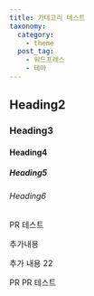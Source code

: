 ```yaml
---
title: 카테고리 테스트
taxonomy:
  category: 
    - theme
  post_tag:
    - 워드프레스
    - 테마
---
```


## Heading2

### Heading3

#### Heading4

##### Heading5

###### Heading6

PR 테스트

추가내용

추가 내용 22

PR 
PR 테스트
